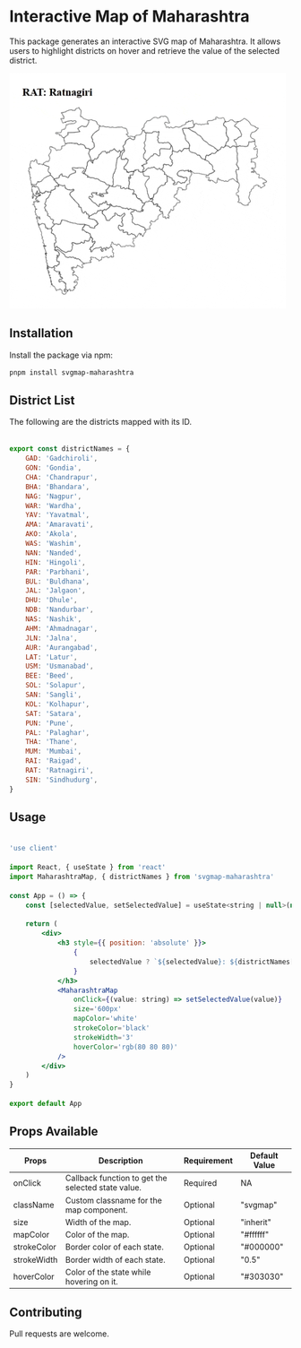 # Interactive Map of Maharashtra

This package generates an interactive SVG map of Maharashtra. It allows users to highlight districts on hover and retrieve the value of the selected district.

![Preview](https://raw.githubusercontent.com/arav-ind/svgmaps-india/refs/heads/master/gifs/maharashtra.gif)

## Installation

Install the package via npm:

```bash
pnpm install svgmap-maharashtra
```

## District List

The following are the districts mapped with its ID.

```js

export const districtNames = {
	GAD: 'Gadchiroli',
	GON: 'Gondia',
	CHA: 'Chandrapur',
	BHA: 'Bhandara',
	NAG: 'Nagpur',
	WAR: 'Wardha',
	YAV: 'Yavatmal',
	AMA: 'Amaravati',
	AKO: 'Akola',
	WAS: 'Washim',
	NAN: 'Nanded',
	HIN: 'Hingoli',
	PAR: 'Parbhani',
	BUL: 'Buldhana',
	JAL: 'Jalgaon',
	DHU: 'Dhule',
	NDB: 'Nandurbar',
	NAS: 'Nashik',
	AHM: 'Ahmadnagar',
	JLN: 'Jalna',
	AUR: 'Aurangabad',
	LAT: 'Latur',
	USM: 'Usmanabad',
	BEE: 'Beed',
	SOL: 'Solapur',
	SAN: 'Sangli',
	KOL: 'Kolhapur',
	SAT: 'Satara',
	PUN: 'Pune',
	PAL: 'Palaghar',
	THA: 'Thane',
	MUM: 'Mumbai',
	RAI: 'Raigad',
	RAT: 'Ratnagiri',
	SIN: 'Sindhudurg',
}

```

## Usage

```jsx

'use client'

import React, { useState } from 'react'
import MaharashtraMap, { districtNames } from 'svgmap-maharashtra'

const App = () => {
    const [selectedValue, setSelectedValue] = useState<string | null>(null)

    return (
        <div>
            <h3 style={{ position: 'absolute' }}>
                {
                    selectedValue ? `${selectedValue}: ${districtNames[selectedValue]}` : 'None'
                }
            </h3>
            <MaharashtraMap
                onClick={(value: string) => setSelectedValue(value)}
                size='600px'
                mapColor='white'
                strokeColor='black'
                strokeWidth='3'
                hoverColor='rgb(80 80 80)'
            />
        </div>
    )
}

export default App

```

## Props Available

| Props       | Description                                             | Requirement | Default Value |
|-------------|---------------------------------------------------------|-------------|---------------|
| onClick     | Callback function to get the selected state value.      | Required    | NA            |
| className   | Custom classname for the map component.                 | Optional    | "svgmap"      |
| size        | Width of the map.                                       | Optional    | "inherit"     |
| mapColor    | Color of the map.                                       | Optional    | "#ffffff"     |
| strokeColor | Border color of each state.                             | Optional    | "#000000"     |
| strokeWidth | Border width of each state.                             | Optional    | "0.5"         |
| hoverColor  | Color of the state while hovering on it.                | Optional    | "#303030"     |


## Contributing

Pull requests are welcome.
